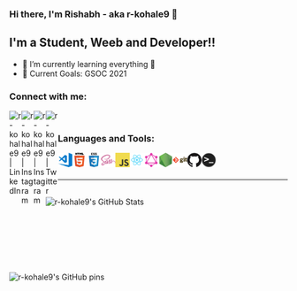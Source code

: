### Hi there, I'm Rishabh - aka r-kohale9 👋

## I'm a Student, Weeb and Developer!!

- 🌱 I’m currently learning everything 🤣
- 🥅 Current Goals: GSOC 2021

<!-- ### Spotify Playing 🎧

[<img src="https://now-playing-r-kohale9.vercel.app/api/spotify-playing" alt="r-kohale9 Spotify Playing" width="350" />](https://open.spotify.com/user/swyqyimdc12jajde4vpwd2x1b) -->

### Connect with me:

[<img align="left" alt="r-kohale9 | LinkedIn" width="22px" src="https://cdn.jsdelivr.net/npm/simple-icons@v3/icons/linkedin.svg" />][linkedin]
[<img align="left" alt="r-kohale9 | Instagram" width="22px" src="https://cdn.jsdelivr.net/npm/simple-icons@v3/icons/instagram.svg" />][instagram]
[<img align="left" alt="r-kohale9 | Instagram" width="22px" src="https://cdn.jsdelivr.net/npm/simple-icons@v3/icons/reddit.svg" />][reddit]
[<img align="left" alt="r-kohale9 | Twitter" width="22px" src="https://cdn.jsdelivr.net/npm/simple-icons@v3/icons/twitter.svg" />][twitter]

<br />

### Languages and Tools:

<img align="left" alt="Visual Studio Code" width="26px" src="https://raw.githubusercontent.com/github/explore/80688e429a7d4ef2fca1e82350fe8e3517d3494d/topics/visual-studio-code/visual-studio-code.png" />
<img align="left" alt="HTML5" width="26px" src="https://raw.githubusercontent.com/github/explore/80688e429a7d4ef2fca1e82350fe8e3517d3494d/topics/html/html.png" />
<img align="left" alt="CSS3" width="26px" src="https://raw.githubusercontent.com/github/explore/80688e429a7d4ef2fca1e82350fe8e3517d3494d/topics/css/css.png" />
<img align="left" alt="Sass" width="26px" src="https://raw.githubusercontent.com/github/explore/80688e429a7d4ef2fca1e82350fe8e3517d3494d/topics/sass/sass.png" />
<img align="left" alt="JavaScript" width="26px" src="https://raw.githubusercontent.com/github/explore/80688e429a7d4ef2fca1e82350fe8e3517d3494d/topics/javascript/javascript.png" />
<img align="left" alt="React" width="26px" src="https://raw.githubusercontent.com/github/explore/80688e429a7d4ef2fca1e82350fe8e3517d3494d/topics/react/react.png" />
<img align="left" alt="GraphQL" width="26px" src="https://raw.githubusercontent.com/github/explore/80688e429a7d4ef2fca1e82350fe8e3517d3494d/topics/graphql/graphql.png" />
<img align="left" alt="Node.js" width="26px" src="https://raw.githubusercontent.com/github/explore/80688e429a7d4ef2fca1e82350fe8e3517d3494d/topics/nodejs/nodejs.png" />
<img align="left" alt="Git" width="26px" src="https://raw.githubusercontent.com/github/explore/80688e429a7d4ef2fca1e82350fe8e3517d3494d/topics/git/git.png" />
<img align="left" alt="GitHub" width="26px" src="https://raw.githubusercontent.com/github/explore/78df643247d429f6cc873026c0622819ad797942/topics/github/github.png" />
<img align="left" alt="Terminal" width="26px" src="https://raw.githubusercontent.com/github/explore/80688e429a7d4ef2fca1e82350fe8e3517d3494d/topics/terminal/terminal.png" />

<br />
<br />

---

<br />
<img align="left" alt="r-kohale9's GitHub Stats" src="https://github-readme-stats.vercel.app/api?username=r-kohale9&show_icons=true&hide_border=true&theme=flag-india&count_private=true&hide=stars,contribs" />
<br />
<br />
<br />
<br />
<br />
<br />
<br />
<br />
<a href="https://github.com/r-kohale9/nodejs-starter-kit">
  <img align="left" alt="r-kohale9's GitHub pins" src="https://github-readme-stats.vercel.app/api/pin/?username=r-kohale9&repo=nodejs-starter-kit&theme=flag-india" />
</a>

<!-- [![r-kohale9's wakatime stats](https://github-readme-stats.vercel.app/api/wakatime?username=r-kohale9)](https://github.com/anuraghazra/github-readme-stats) -->

[linkedin]: https://linkedin.com/in/r-kohale9
[instagram]: https://www.instagram.com/rishabh_kohale/
[reddit]: https://www.reddit.com/user/ssshinigami
[twitter]: https://twitter.com/KohaleRishabh
